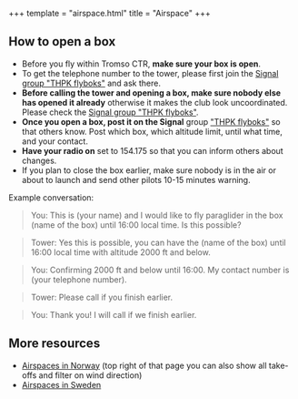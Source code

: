 +++
template = "airspace.html"
title = "Airspace"
+++

## How to open a box

- Before you fly within Tromso CTR, **make sure your box is open**.
- To get the telephone number to the tower, please first join the [Signal group "THPK flyboks"](@/contact.md) and ask there.
- **Before calling the tower and opening a box, make sure nobody else has opened it already**
  otherwise it makes the club look uncoordinated. Please check the [Signal group "THPK flyboks"](@/contact.md).
- **Once you open a box, post it on the Signal** group ["THPK flyboks"](@/contact.md) so that others know.
  Post which box, which altitude limit, until what time, and your contact.
- **Have your radio on** set to 154.175 so that you can inform others about changes.
- If you plan to close the box earlier, make sure nobody is in the air or about
  to launch and send other pilots 10-15 minutes warning.

Example conversation:

> You: This is (your name) and I would like to fly paraglider in the box (name of the box) until 16:00 local time. Is this possible?

> Tower: Yes this is possible, you can have the (name of the box) until 16:00 local time with altitude 2000 ft and below.

> You: Confirming 2000 ft and below until 16:00. My contact number is (your telephone number).

> Tower: Please call if you finish earlier.

> You: Thank you! I will call if we finish earlier.


## More resources

- [Airspaces in Norway](https://luftrom.info/viewer.html) (top right of that
  page you can also show all take-offs and filter on wind direction)
- [Airspaces in Sweden](https://www.highfly.se/luftrum/)
